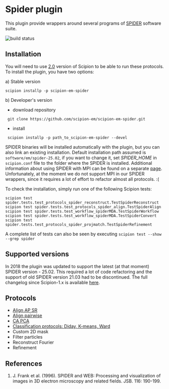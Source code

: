 # Spider plugin

This plugin provide wrappers around several programs of [SPIDER](https://spider.wadsworth.org/spider_doc/spider/docs/spider.html) software suite.

![build status](http://scipion-test.cnb.csic.es:9980/badges/spider_devel.svg "Build status")

## Installation

You will need to use [2.0](https://github.com/I2PC/scipion/releases/tag/v2.0) version of Scipion to be able to run these protocols. To install the plugin, you have two options:

   a) Stable version
   ```
   scipion installp -p scipion-em-spider
   ```
   b) Developer's version
   * download repository 
   ```
    git clone https://github.com/scipion-em/scipion-em-spider.git
   ```
   * install 
   ```
    scipion installp -p path_to_scipion-em-spider --devel
   ```
SPIDER binaries will be installed automatically with the plugin, but you can also link an existing installation. 
Default installation path assumed is `software/em/spider-25.02`, if you want to change it, set *SPIDER_HOME* in `scipion.conf` file to the folder where the SPIDER is installed. Additional information about using SPIDER with MPI can be found on a separate [page](How-to-Install-MPI). Unfortunately, at the moment we do not support MPI in our SPIDER wrappers, since it requires a lot of effort to refactor almost all protocols. :(

To check the installation, simply run one of the following Scipion tests:
```
scipion test spider.tests.test_protocols_spider_reconstruct.TestSpiderReconstruct
scipion test spider.tests.test_protocols_spider_align.TestSpiderAlign
scipion test spider.tests.test_workflow_spiderMDA.TestSpiderWorkflow
scipion test spider.tests.test_workflow_spiderMDA.TestSpiderConvert
scipion test spider.tests.test_protocols_spider_projmatch.TestSpiderRefinement
```
A complete list of tests can also be seen by executing `scipion test --show --grep spider`

## Supported versions

In 2018 the plugin was updated to support the latest (at that moment) SPIDER version - 25.02. This required a lot of code refactoring and the support of old SPIDER version 21.03 had to be discontinued. The full changelog since Scipion-1.x is available [here](https://github.com/scipion-em/scipion-em-spider/issues/1).

## Protocols

* [Align AP SR](SpiderProtAlignAPSR)
* [Align pairwise](SpiderProtAlignPairwise)
* [CA PCA](SpiderProtCAPCA)
* [Classification protocols: Diday, K-means, Ward](SpiderProtClassify)
* Custom 2D mask
* Filter particles
* Reconstruct Fourier
* Refinement

## References
1.  J. Frank et al. (1996). SPIDER and WEB: Processing and visualization of images in 3D electron microscopy and related fields. JSB. 116: 190-199.

